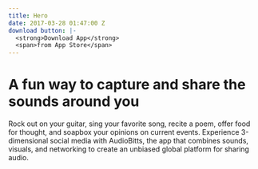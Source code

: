 ```yaml
---
title: Hero
date: 2017-03-28 01:47:00 Z
download button: |-
  <strong>Download App</strong>
  <span>from App Store</span>
---
```


<h1>A fun way to capture and <span>share</span> the sounds around you</h1>
<p>Rock out on your guitar, sing your favorite song, recite a poem, offer food for thought, and soapbox your opinions on current events. Experience 3-dimensional social media with AudioBitts, the app that combines sounds, visuals, and networking to create an unbiased global platform for sharing audio.</p>